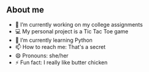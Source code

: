 ## About me

- 🔭 I’m currently working on my college assignments
- 💻 My personal project is a Tic Tac Toe game
- 🌱 I’m currently learning Python
- 📫 How to reach me: That's a secret
- 😄 Pronouns: she/her
- ⚡ Fun fact: I really like butter chicken


